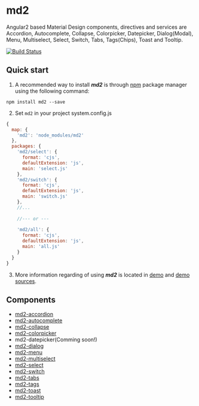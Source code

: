 # md2

Angular2 based Material Design components, directives and services are Accordion, Autocomplete, Collapse, Colorpicker, Datepicker, Dialog(Modal), Menu, Multiselect, Select, Switch, Tabs, Tags(Chips), Toast and Tooltip.

[![Build Status](https://travis-ci.org/Promact/md2.svg?branch=master)](https://travis-ci.org/Promact/md2)

## Quick start

1. A recommended way to install ***md2*** is through [npm](https://www.npmjs.com/package/md2) package manager using the following command:

  `npm install md2 --save`

2. Set `md2` in your project
system.config.js
```js
{
  map: {
    'md2': 'node_modules/md2'
  },
  packages: {
    'md2/select': {
      format: 'cjs',
      defaultExtension: 'js',
      main: 'select.js'
    },
    'md2/switch': {
      format: 'cjs',
      defaultExtension: 'js',
      main: 'switch.js'
    },
    //...
	   
    //--- or ---
	   
    'md2/all': {
      format: 'cjs',
      defaultExtension: 'js',
      main: 'all.js'
    }
  }
}
```

3. More information regarding of using ***md2*** is located in
  [demo](http://promact.github.io/md2) and [demo sources](https://github.com/promact/md2/tree/master/src).


## Components

- [md2-accordion](https://github.com/promact/md2/tree/master/src/components/accordion)
- [md2-autocomplete](https://github.com/promact/md2/tree/master/src/components/autocomplete)
- [md2-collapse](https://github.com/promact/md2/tree/master/src/components/collapse)
- [md2-colorpicker](https://github.com/promact/md2/tree/master/src/components/colorpicker)
- md2-datepicker(Comming soon!)
- [md2-dialog](https://github.com/promact/md2/tree/master/src/components/dialog)
- [md2-menu](https://github.com/promact/md2/tree/master/src/components/menu)
- [md2-multiselect](https://github.com/promact/md2/tree/master/src/components/multiselect)
- [md2-select](https://github.com/promact/md2/tree/master/src/components/select)
- [md2-switch](https://github.com/promact/md2/tree/master/src/components/switch)
- [md2-tabs](https://github.com/promact/md2/tree/master/src/components/tabs)
- [md2-tags](https://github.com/promact/md2/tree/master/src/components/tags)
- [md2-toast](https://github.com/promact/md2/tree/master/src/components/toast)
- [md2-tooltip](https://github.com/promact/md2/tree/master/src/components/tooltip)
